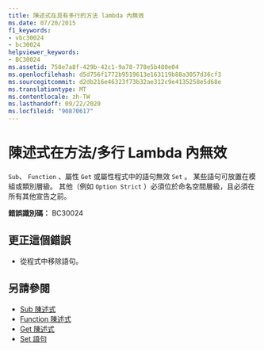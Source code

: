 ```yaml
---
title: 陳述式在具有多行的方法 lambda 內無效
ms.date: 07/20/2015
f1_keywords:
- vbc30024
- bc30024
helpviewer_keywords:
- BC30024
ms.assetid: 758e7a8f-429b-42c1-9a78-778e5b480e04
ms.openlocfilehash: d5d756f1772b9519613e163119b88a3057d36cf3
ms.sourcegitcommit: d2db216e46323f73b32ae312c9e4135258e5d68e
ms.translationtype: MT
ms.contentlocale: zh-TW
ms.lasthandoff: 09/22/2020
ms.locfileid: "90870617"
---
```

# <a name="statement-is-not-valid-inside-a-methodmultiline-lambda"></a>陳述式在方法/多行 Lambda 內無效

`Sub`、 `Function` 、屬性 `Get` 或屬性程式中的語句無效 `Set` 。 某些語句可放置在模組或類別層級。 其他（例如 `Option Strict` ）必須位於命名空間層級，且必須在所有其他宣告之前。  
  
 **錯誤識別碼：** BC30024  
  
## <a name="to-correct-this-error"></a>更正這個錯誤  
  
- 從程式中移除語句。  
  
## <a name="see-also"></a>另請參閱

- [Sub 陳述式](../statements/sub-statement.md)
- [Function 陳述式](../statements/function-statement.md)
- [Get 陳述式](../statements/get-statement.md)
- [Set 語句](../statements/set-statement.md)
